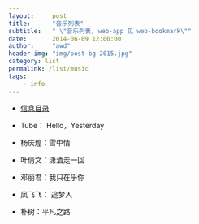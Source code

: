 ```yaml
---
layout:     post
title:      "音乐列表"
subtitle:   " \"音乐列表, web-app 见 web-bookmark\""
date:       2014-06-09 12:00:00
author:     "awd"
header-img: "img/post-bg-2015.jpg"
category: list
permalink: /list/music
tags:
    - info
---
```

- [信息目录](/info/)


- Tube： Hello，Yesterday
- 杨庆煌：雪中情
- 叶倩⽂：潇洒⾛一回
- 邓丽君：我只在乎你
 
- 凤⻜飞： 追梦⼈
- 朴树：平凡之路


